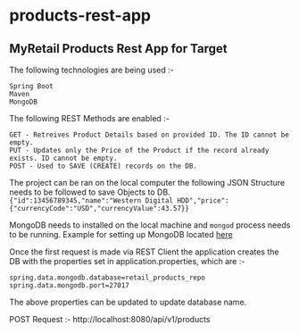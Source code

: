 # products-rest-app
## MyRetail Products Rest App for Target
The following technologies are being used :- 
```
Spring Boot 
Maven 
MongoDB
```

The following REST Methods are enabled :- 
```
GET - Retreives Product Details based on provided ID. The ID cannot be empty. 
PUT - Updates only the Price of the Product if the record already exists. ID cannot be empty. 
POST - Used to SAVE (CREATE) records on the DB. 
```
The project can be ran on the local computer the following JSON Structure needs to be followed to save Objects to DB. 
`{"id":13456789345,"name":"Western Digital HDD","price":{"currencyCode":"USD","currencyValue":43.57}}`

MongoDB needs to installed on the local machine and `mongod` process needs to be running. Example for setting up MongoDB located [here](https://zellwk.com/blog/local-mongodb/)

Once the first request is made via REST Client the application creates the DB with the properties set in application.properties, which are :- 
```
spring.data.mongodb.database=retail_products_repo
spring.data.mongodb.port=27017
```
The above properties can be updated to update database name. 

POST Request :- http://localhost:8080/api/v1/products
